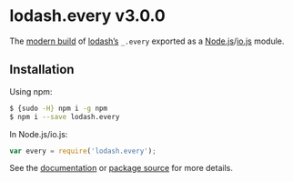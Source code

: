 # lodash.every v3.0.0

The [modern build](https://github.com/lodash/lodash/wiki/Build-Differences) of [lodash’s](https://lodash.com/) `_.every` exported as a [Node.js](http://nodejs.org/)/[io.js](https://iojs.org/) module.

## Installation

Using npm:

```bash
$ {sudo -H} npm i -g npm
$ npm i --save lodash.every
```

In Node.js/io.js:

```js
var every = require('lodash.every');
```

See the [documentation](https://lodash.com/docs#every) or [package source](https://github.com/lodash/lodash/blob/3.0.0-npm-packages/lodash.every) for more details.

